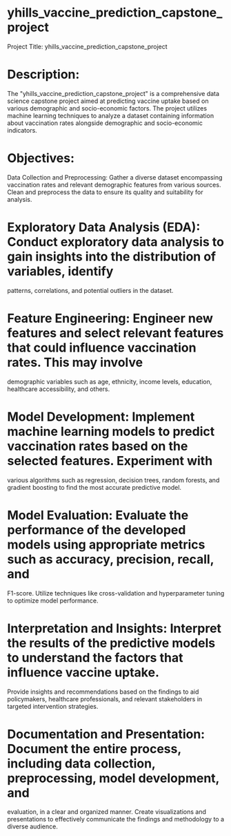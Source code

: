 # yhills_vaccine_prediction_capstone_project


Project Title: yhills_vaccine_prediction_capstone_project

# Description:

The "yhills_vaccine_prediction_capstone_project" is a comprehensive data science capstone project aimed at predicting vaccine uptake based on various demographic and socio-economic factors. The project utilizes machine learning techniques to analyze a dataset containing information about vaccination rates alongside demographic and socio-economic indicators.

# Objectives:

Data Collection and Preprocessing: Gather a diverse dataset encompassing vaccination rates and relevant demographic features from various sources. Clean and preprocess the data to ensure its quality and suitability for analysis.

# Exploratory Data Analysis (EDA): Conduct exploratory data analysis to gain insights into the distribution of variables, identify 
  patterns, correlations, and potential outliers in the dataset.

# Feature Engineering: Engineer new features and select relevant features that could influence vaccination rates. This may involve 
  demographic variables such as age, ethnicity, income levels, education, healthcare accessibility, and others.

# Model Development: Implement machine learning models to predict vaccination rates based on the selected features. Experiment with 
  various algorithms such as regression, decision trees, random forests, and gradient boosting to find the most accurate predictive model.

# Model Evaluation: Evaluate the performance of the developed models using appropriate metrics such as accuracy, precision, recall, and 
  F1-score. Utilize techniques like cross-validation and hyperparameter tuning to optimize model performance.

# Interpretation and Insights: Interpret the results of the predictive models to understand the factors that influence vaccine uptake. 
  Provide insights and recommendations based on the findings to aid policymakers, healthcare professionals, and relevant stakeholders in 
  targeted intervention strategies.

# Documentation and Presentation: Document the entire process, including data collection, preprocessing, model development, and 
  evaluation, in a clear and organized manner. Create visualizations and presentations to effectively communicate the findings and 
  methodology to a diverse audience.
